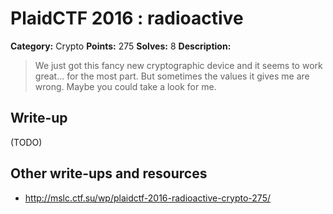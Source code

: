 # PlaidCTF 2016 : radioactive

**Category:** Crypto
**Points:** 275
**Solves:** 8
**Description:**

> We just got this fancy new cryptographic device and it seems to work great… for the most part. But sometimes the values it gives me are wrong. Maybe you could take a look for me.

## Write-up

(TODO)

## Other write-ups and resources

* http://mslc.ctf.su/wp/plaidctf-2016-radioactive-crypto-275/
